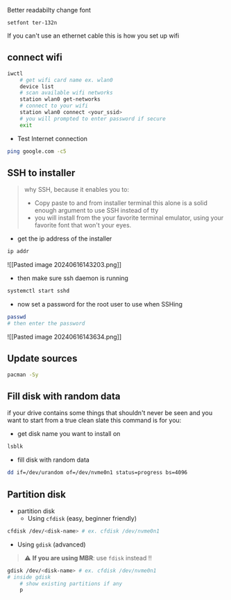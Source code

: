 Better readabilty change font
```
setfont ter-132n
```

If you can't use an ethernet cable this is how you set up wifi
## connect wifi
```bash
iwctl
	# get wifi card name ex. wlan0
	device list
	# scan available wifi networks
	station wlan0 get-networks
	# connect to your wifi
	station wlan0 connect <your_ssid>
	# you will prompted to enter password if secure	
	exit
```
- Test Internet connection
```bash
ping google.com -c5
```

## SSH to installer
> why SSH, because it enables you to:
> - Copy paste to and from installer terminal
> this alone is a solid enough argument to use SSH instead of tty
> - you will install from the your favorite terminal emulator, using your favorite font that won't your eyes.

- get the ip address of the installer
```bash
ip addr
```
![[Pasted image 20240616143203.png]]
- then make sure ssh daemon is running
```bash
systemctl start sshd
```
- now set a password for the root user to use when SSHing
```bash
passwd
# then enter the password
```
![[Pasted image 20240616143634.png]]


## Update sources
```bash
pacman -Sy
```

## Fill disk with random data
if your drive contains some things that shouldn't never be seen and you want to start from a true clean slate this command is for you:

- get disk name you want to install on
```bash
lsblk
```
- fill disk with random data
```bash
dd if=/dev/urandom of=/dev/nvme0n1 status=progress bs=4096
```

## Partition disk
- partition disk
	- Using `cfdisk`	(easy, beginner friendly)

```bash
cfdisk /dev/<disk-name> # ex. cfdisk /dev/nvme0n1
```

- Using `gdisk` (advanced) 
> :warning: **If you are using MBR**: use `fdisk` instead !!
```bash
gdisk /dev/<disk-name> # ex. cfdisk /dev/nvme0n1
# inside gdisk
	# show existing partitions if any
	p
```

